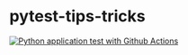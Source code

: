 # pytest-tips-tricks

[![Python application test with Github Actions](https://github.com/binarybeastt/pytest-tips-tricks/actions/workflows/testing-ci.yml/badge.svg)](https://github.com/binarybeastt/pytest-tips-tricks/actions/workflows/testing-ci.yml)
